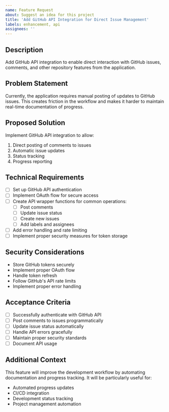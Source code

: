 ```yaml
---
name: Feature Request
about: Suggest an idea for this project
title: 'Add GitHub API Integration for Direct Issue Management'
labels: enhancement, api
assignees: ''
---
```


## Description
Add GitHub API integration to enable direct interaction with GitHub issues, comments, and other repository features from the application.

## Problem Statement
Currently, the application requires manual posting of updates to GitHub issues. This creates friction in the workflow and makes it harder to maintain real-time documentation of progress.

## Proposed Solution
Implement GitHub API integration to allow:
1. Direct posting of comments to issues
2. Automatic issue updates
3. Status tracking
4. Progress reporting

## Technical Requirements
- [ ] Set up GitHub API authentication
- [ ] Implement OAuth flow for secure access
- [ ] Create API wrapper functions for common operations:
  - [ ] Post comments
  - [ ] Update issue status
  - [ ] Create new issues
  - [ ] Add labels and assignees
- [ ] Add error handling and rate limiting
- [ ] Implement proper security measures for token storage

## Security Considerations
- Store GitHub tokens securely
- Implement proper OAuth flow
- Handle token refresh
- Follow GitHub's API rate limits
- Implement proper error handling

## Acceptance Criteria
- [ ] Successfully authenticate with GitHub API
- [ ] Post comments to issues programmatically
- [ ] Update issue status automatically
- [ ] Handle API errors gracefully
- [ ] Maintain proper security standards
- [ ] Document API usage

## Additional Context
This feature will improve the development workflow by automating documentation and progress tracking. It will be particularly useful for:
- Automated progress updates
- CI/CD integration
- Development status tracking
- Project management automation 